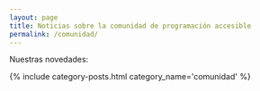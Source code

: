 ```yaml
---
layout: page
title: Noticias sobre la comunidad de programación accesible
permalink: /comunidad/
---
```


Nuestras novedades:

{% include category-posts.html category_name='comunidad'  %}
